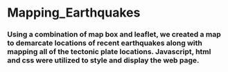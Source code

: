 # Mapping_Earthquakes

### Using a combination of map box and leaflet, we created a map to demarcate locations of recent earthquakes along with mapping all of the tectonic plate locations. Javascript, html and css were utilized to style and display the web page.
